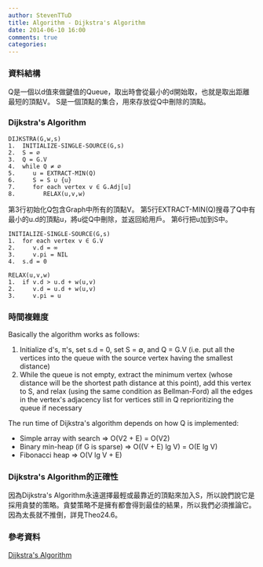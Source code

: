 ```yaml
---
author: StevenTTuD
title: Algorithm - Dijkstra's Algorithm
date: 2014-06-10 16:00
comments: true
categories:
---
```


### 資料結構
Q是一個以d值來做鍵值的Queue，取出時會從最小的d開始取，也就是取出距離最短的頂點V。
S是一個頂點的集合，用來存放從Q中刪除的頂點。

### Dijkstra's Algorithm

```
DIJKSTRA(G,w,s)
1.  INITIALIZE-SINGLE-SOURCE(G,s)
2.  S = ∅
3.  Q = G.V
4.  while Q ≠ ∅
5.     u = EXTRACT-MIN(Q)
6.     S = S ∪ {u}
7.     for each vertex v ∈ G.Adj[u]
8.        RELAX(u,v,w)
```

第3行初始化Q包含Graph中所有的頂點V。
第5行EXTRACT-MIN(Q)搜尋了Q中有最小的u.d的頂點u，將u從Q中刪除，並返回給用戶。
第6行把u加到S中。

```
INITIALIZE-SINGLE-SOURCE(G,s)
1.  for each vertex v ∈ G.V
2.     v.d = ∞
3.     v.pi = NIL
4.  s.d = 0
```

```
RELAX(u,v,w)
1.  if v.d > u.d + w(u,v)
2.     v.d = u.d + w(u,v)
3.     v.pi = u
```

### 時間複雜度
Basically the algorithm works as follows:

1. Initialize d's, π's, set s.d = 0, set S = ∅, and Q = G.V (i.e. put all the vertices into the queue with the source vertex having the smallest distance)
2. While the queue is not empty, extract the minimum vertex (whose distance will be the shortest path distance at this point), add this vertex to S, and relax (using the same condition as Bellman-Ford) all the edges in the vertex's adjacency list for vertices still in Q reprioritizing the queue if necessary

The run time of Dijkstra's algorithm depends on how Q is implemented:

- Simple array with search ⇒ O(V2 + E) = O(V2)
- Binary min-heap (if G is sparse) ⇒ O((V + E) lg V) = O(E lg V)
- Fibonacci heap ⇒ O(V lg V + E)

### Dijkstra's Algorithm的正確性
因為Dijkstra's Algorithm永遠選擇最輕或最靠近的頂點來加入S，所以說們說它是採用貪婪的策略。貪婪策略不是擁有都會得到最佳的結果，所以我們必須推論它。因為太長就不推倒，詳見Theo24.6。

### 參考資料
[Dijkstra's Algorithm](http://faculty.ycp.edu/~dbabcock/cs360/lectures/lecture22.html)